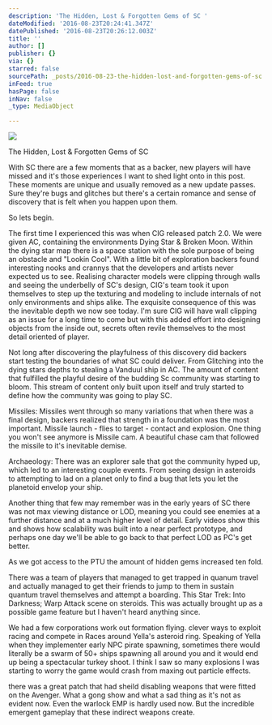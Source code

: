 ```yaml
---
description: 'The Hidden, Lost & Forgotten Gems of SC '
dateModified: '2016-08-23T20:24:41.347Z'
datePublished: '2016-08-23T20:26:12.003Z'
title: ''
author: []
publisher: {}
via: {}
starred: false
sourcePath: _posts/2016-08-23-the-hidden-lost-and-forgotten-gems-of-sc.md
inFeed: true
hasPage: false
inNav: false
_type: MediaObject

---
```

![](https://the-grid-user-content.s3-us-west-2.amazonaws.com/6b389949-1b85-4d88-8db2-d3e8b0b50f64.png)

The Hidden, Lost & Forgotten Gems of SC 

With SC there are a few moments that as a backer, new players will have missed and it's those experiences I want to shed light onto in this post. These moments are unique and usually removed as a new update passes. Sure they're bugs and glitches but there's a certain romance and sense of discovery that is felt when you happen upon them.

So lets begin.

The first time I experienced this was when CIG released patch 2.0\. We were given AC, containing the environments Dying Star & Broken Moon. Within the dying star map there is a space station with the sole purpose of being an obstacle and "Lookin Cool". With a little bit of exploration backers found interesting nooks and crannys that the developers and artists never expected us to see. Realising character models were clipping through walls and seeing the underbelly of SC's design, CIG's team took it upon themselves to step up the texturing and modeling to include internals of not only environments and ships alike. The exquisite consequence of this was the inevitable depth we now see today. I'm sure CIG will have wall clipping as an issue for a long time to come but with this added effort into designing objects from the inside out, secrets often revile themselves to the most detail oriented of player.

Not long after discovering the playfulness of this discovery did backers start testing the boundaries of what SC could deliver. From Glitching into the dying stars depths to stealing a Vanduul ship in AC. The amount of content that fulfilled the playful desire of the budding Sc community was starting to bloom. This stream of content only built upon itself and truly started to define how the community was going to play SC.

Missiles: Missiles went through so many variations that when there was a final design, backers realized that strength in a foundation was the most important. Missile launch - flies to target - contact and explosion. One thing you won't see anymore is Missile cam. A beautiful chase cam that followed the missile to it's inevitable demise.

Archaeology: There was an explorer sale that got the community hyped up, which led to an interesting couple events. From seeing design in asteroids to attempting to lad on a planet only to find a bug that lets you let the planetoid envelop your ship.

Another thing that few may remember was in the early years of SC there was not max viewing distance or LOD, meaning you could see enemies at a further distance and at a much higher level of detail. Early videos show this and shows how scalability was built into a near perfect prototype, and perhaps one day we'll be able to go back to that perfect LOD as PC's get better.

As we got access to the PTU the amount of hidden gems increased ten fold.

There was a team of players that managed to get trapped in quanum travel and actually managed to get their friends to jump to them in sustain quantum travel themselves and attempt a boarding. This Star Trek: Into Darkness; Warp Attack scene on steroids. This was actually brought up as a possible game feature but I haven't heard anything since.

We had a few corporations work out formation flying. clever ways to exploit racing and compete in Races around Yella's asteroid ring. Speaking of Yella when they implementer early NPC pirate spawning, sometimes there would literally be a swarm of 50+ ships spawning all around you and it would end up being a spectacular turkey shoot. I think I saw so many explosions I was starting to worry the game would crash from maxing out particle effects.

there was a great patch that had sheild disabling weapons that were fitted on the Avenger. What a gong show and what a sad thing as it's not as evident now. Even the warlock EMP is hardly used now. But the incredible emergent gameplay that these indirect weapons create.